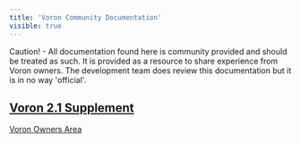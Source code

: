 ```yaml
---
title: 'Voron Community Documentation'
visible: true
---
```


Caution! - All documentation found here is community provided and should be treated as such. It is provided as a resource to share experience from Voron owners. The development team does review this documentation but it is in no way 'official'. 

## [Voron 2.1 Supplement](https://www.voron.dev/home/voron-2-1)


[Voron Owners Area](https://www.voron.dev/voc)
 